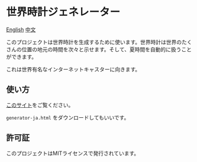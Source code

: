# 世界時計ジェネレーター

[English](README.md) [中文](chinese.md)

このプロジェクトは世界時計を生成するために使います。世界時計は世界のたくさんの位置の地元の時間を次々と示せます。そして、夏時間を自動的に扱うことができます。

これは世界有名なインターネットキャスターに向きます。

## 使い方

[このサイト](https://yanjisheng.github.io/world-clock)をご覧ください。

`generator-ja.html` をダウンロードしてもいいです。

## 許可証

このプロジェクトはMITライセンスで発行されています。
